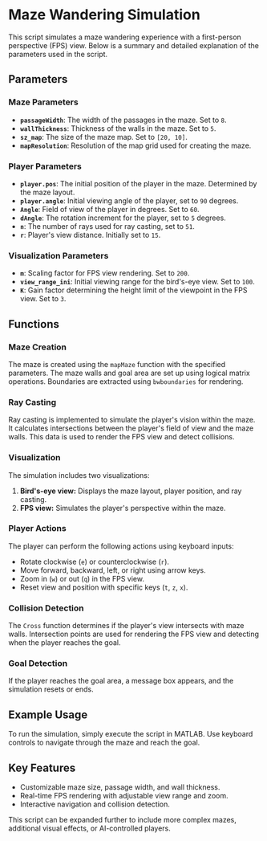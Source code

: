 # Maze Wandering Simulation

This script simulates a maze wandering experience with a first-person perspective (FPS) view. Below is a summary and detailed explanation of the parameters used in the script.

## Parameters

### Maze Parameters
- **`passageWidth`**: The width of the passages in the maze. Set to `8`.
- **`wallThickness`**: Thickness of the walls in the maze. Set to `5`.
- **`sz_map`**: The size of the maze map. Set to `[20, 10]`.
- **`mapResolution`**: Resolution of the map grid used for creating the maze.

### Player Parameters
- **`player.pos`**: The initial position of the player in the maze. Determined by the maze layout.
- **`player.angle`**: Initial viewing angle of the player, set to `90` degrees.
- **`Angle`**: Field of view of the player in degrees. Set to `60`.
- **`dAngle`**: The rotation increment for the player, set to `5` degrees.
- **`n`**: The number of rays used for ray casting, set to `51`.
- **`r`**: Player's view distance. Initially set to `15`.

### Visualization Parameters
- **`m`**: Scaling factor for FPS view rendering. Set to `200`.
- **`view_range_ini`**: Initial viewing range for the bird's-eye view. Set to `100`.
- **`K`**: Gain factor determining the height limit of the viewpoint in the FPS view. Set to `3`.

## Functions

### Maze Creation
The maze is created using the `mapMaze` function with the specified parameters. The maze walls and goal area are set up using logical matrix operations. Boundaries are extracted using `bwboundaries` for rendering.

### Ray Casting
Ray casting is implemented to simulate the player's vision within the maze. It calculates intersections between the player's field of view and the maze walls. This data is used to render the FPS view and detect collisions.

### Visualization
The simulation includes two visualizations:
1. **Bird's-eye view:** Displays the maze layout, player position, and ray casting.
2. **FPS view:** Simulates the player's perspective within the maze.

### Player Actions
The player can perform the following actions using keyboard inputs:
- Rotate clockwise (`e`) or counterclockwise (`r`).
- Move forward, backward, left, or right using arrow keys.
- Zoom in (`w`) or out (`q`) in the FPS view.
- Reset view and position with specific keys (`t`, `z`, `x`).

### Collision Detection
The `Cross` function determines if the player's view intersects with maze walls. Intersection points are used for rendering the FPS view and detecting when the player reaches the goal.

### Goal Detection
If the player reaches the goal area, a message box appears, and the simulation resets or ends.

## Example Usage
To run the simulation, simply execute the script in MATLAB. Use keyboard controls to navigate through the maze and reach the goal.

## Key Features
- Customizable maze size, passage width, and wall thickness.
- Real-time FPS rendering with adjustable view range and zoom.
- Interactive navigation and collision detection.

This script can be expanded further to include more complex mazes, additional visual effects, or AI-controlled players.
